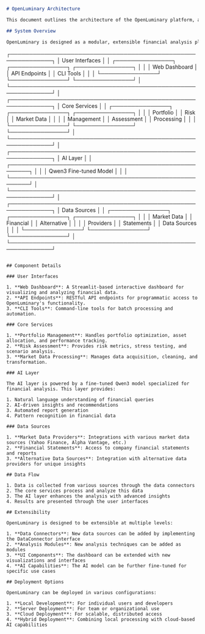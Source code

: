 ```markdown
# OpenLuminary Architecture

This document outlines the architecture of the OpenLuminary platform, an open-source alternative to BlackRock's Aladdin.

## System Overview

OpenLuminary is designed as a modular, extensible financial analysis platform with the following key components:

```
┌─────────────────────────────────────────────────────────────┐
│                     User Interfaces                         │
│  ┌───────────────┐  ┌───────────────┐  ┌───────────────┐    │
│  │ Web Dashboard │  │ API Endpoints │  │  CLI Tools    │    │
│  └───────────────┘  └───────────────┘  └───────────────┘    │
└─────────────────────────────────────────────────────────────┘
                           │
┌─────────────────────────────────────────────────────────────┐
│                     Core Services                           │
│  ┌───────────────┐  ┌───────────────┐  ┌───────────────┐    │
│  │ Portfolio     │  │ Risk          │  │ Market Data   │    │
│  │ Management    │  │ Assessment    │  │ Processing    │    │
│  └───────────────┘  └───────────────┘  └───────────────┘    │
└─────────────────────────────────────────────────────────────┘
                           │
┌─────────────────────────────────────────────────────────────┐
│                     AI Layer                                │
│  ┌───────────────────────────────────────────────────────┐  │
│  │               Qwen3 Fine-tuned Model                  │  │
│  └───────────────────────────────────────────────────────┘  │
└─────────────────────────────────────────────────────────────┘
                           │
┌─────────────────────────────────────────────────────────────┐
│                     Data Sources                            │
│  ┌───────────────┐  ┌───────────────┐  ┌───────────────┐    │
│  │ Market Data   │  │ Financial     │  │ Alternative   │    │
│  │ Providers     │  │ Statements    │  │ Data Sources  │    │
│  └───────────────┘  └───────────────┘  └───────────────┘    │
└─────────────────────────────────────────────────────────────┘
```

## Component Details

### User Interfaces

1. **Web Dashboard**: A Streamlit-based interactive dashboard for visualizing and analyzing financial data.
2. **API Endpoints**: RESTful API endpoints for programmatic access to OpenLuminary's functionality.
3. **CLI Tools**: Command-line tools for batch processing and automation.

### Core Services

1. **Portfolio Management**: Handles portfolio optimization, asset allocation, and performance tracking.
2. **Risk Assessment**: Provides risk metrics, stress testing, and scenario analysis.
3. **Market Data Processing**: Manages data acquisition, cleaning, and transformation.

### AI Layer

The AI layer is powered by a fine-tuned Qwen3 model specialized for financial analysis. This layer provides:

1. Natural language understanding of financial queries
2. AI-driven insights and recommendations
3. Automated report generation
4. Pattern recognition in financial data

### Data Sources

1. **Market Data Providers**: Integrations with various market data sources (Yahoo Finance, Alpha Vantage, etc.)
2. **Financial Statements**: Access to company financial statements and reports
3. **Alternative Data Sources**: Integration with alternative data providers for unique insights

## Data Flow

1. Data is collected from various sources through the data connectors
2. The core services process and analyze this data
3. The AI layer enhances the analysis with advanced insights
4. Results are presented through the user interfaces

## Extensibility

OpenLuminary is designed to be extensible at multiple levels:

1. **Data Connectors**: New data sources can be added by implementing the DataConnector interface
2. **Analysis Modules**: New analysis techniques can be added as modules
3. **UI Components**: The dashboard can be extended with new visualizations and interfaces
4. **AI Capabilities**: The AI model can be further fine-tuned for specific use cases

## Deployment Options

OpenLuminary can be deployed in various configurations:

1. **Local Development**: For individual users and developers
2. **Server Deployment**: For team or organizational use
3. **Cloud Deployment**: For scalable, distributed access
4. **Hybrid Deployment**: Combining local processing with cloud-based AI capabilities
```
